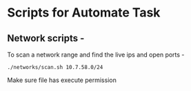 # **Scripts for Automate Task**

## Network scripts - 

To scan a network range and find the live ips and open ports - 

```
./networks/scan.sh 10.7.58.0/24 
```

Make sure file has execute permission

